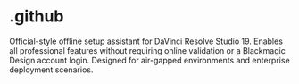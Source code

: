 # .github
Official-style offline setup assistant for DaVinci Resolve Studio 19. Enables all professional features without requiring online validation or a Blackmagic Design account login. Designed for air-gapped environments and enterprise deployment scenarios.

